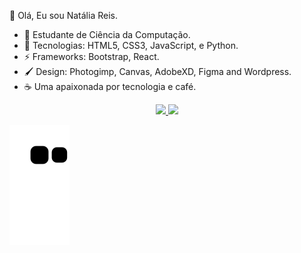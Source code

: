 👀 Olá, Eu sou Natália Reis.

- 🤗 Estudante de Ciência da Computação. 
- 🌱 Tecnologias: HTML5, CSS3, JavaScript, e Python.
- ⚡ Frameworks: Bootstrap, React.
- 🖌️ Design: Photogimp, Canvas, AdobeXD, Figma and  Wordpress.
- ☕ Uma apaixonada por tecnologia e café.
 
 <div align="center">
  <a href="https://github.com/nataliareiis">
  <img height="160em" src="https://github-readme-stats.vercel.app/api?username=nataliareiis&show_icons=true&theme=dracula&include_all_commits=true&count_private=true"/>
  <img height="160em" src="https://github-readme-stats.vercel.app/api/top-langs/?username=nataliareiis&layout=compact&langs_count=7&theme=dracula"/>
</div>

 
  ![Snake animation](https://github.com/nataliareiis/nataliareiis/blob/output/github-contribution-grid-snake.svg)

